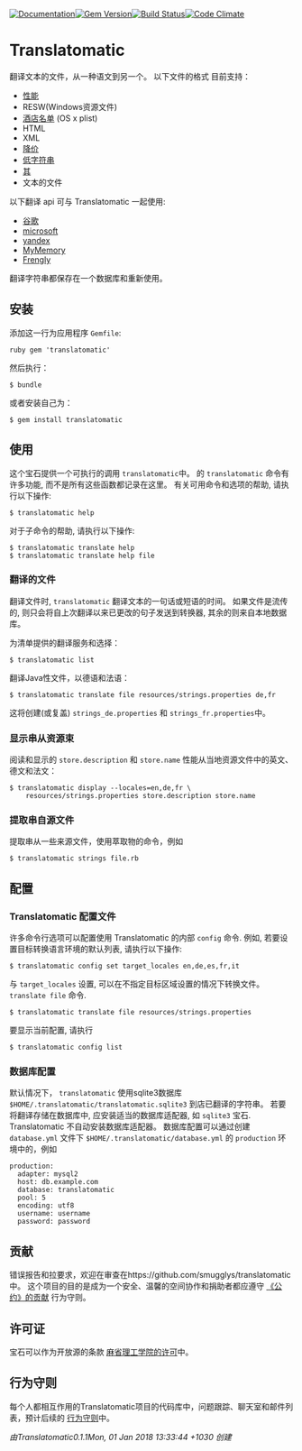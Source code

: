 [![Documentation](http://img.shields.io/badge/yard-docs-blue.svg)](http://www.rubydoc.info/gems/translatomatic)[![Gem Version](https://badge.fury.io/rb/translatomatic.svg)](https://badge.fury.io/rb/translatomatic)[![Build Status](https://travis-ci.org/smugglys/translatomatic.svg?branch=master)](https://travis-ci.org/smugglys/translatomatic)[![Code Climate](https://codeclimate.com/github/smugglys/translatomatic.svg)](https://codeclimate.com/github/smugglys/translatomatic)

# Translatomatic

翻译文本的文件，从一种语文到另一个。 以下文件的格式 目前支持：

- [性能](https://en.wikipedia.org/wiki/.properties)
- RESW(Windows资源文件)
- [酒店名单](https://en.wikipedia.org/wiki/Property_list) (OS x plist)
- HTML
- XML
- [降价](https://en.wikipedia.org/wiki/Markdown)
- [低字符串](https://developer.apple.com/library/content/documentation/Cocoa/Conceptual/LoadingResources/Strings/Strings.html)
- [其](http://yaml.org/)
- 文本的文件

以下翻译 api 可与 Translatomatic 一起使用:

- [谷歌](https://cloud.google.com/translate/)
- [microsoft](https://www.microsoft.com/en-us/translator/translatorapi.aspx)
- [yandex](https://tech.yandex.com/translate/)
- [MyMemory](https://mymemory.translated.net/doc/)
- [Frengly](http://www.frengly.com/api)

翻译字符串都保存在一个数据库和重新使用。

## 安装

添加这一行为应用程序 `Gemfile`:

`ruby
gem 'translatomatic'
`

然后执行：

    $ bundle

或者安装自己为：

    $ gem install translatomatic

## 使用

这个宝石提供一个可执行的调用 `translatomatic`中。 的 `translatomatic` 命令有许多功能, 而不是所有这些函数都记录在这里。 有关可用命令和选项的帮助, 请执行以下操作:

    $ translatomatic help

对于子命令的帮助, 请执行以下操作:

    $ translatomatic translate help
    $ translatomatic translate help file

### 翻译的文件

翻译文件时, `translatomatic` 翻译文本的一句话或短语的时间。 如果文件是流传的, 则只会将自上次翻译以来已更改的句子发送到转换器, 其余的则来自本地数据库。

为清单提供的翻译服务和选择：

    $ translatomatic list

翻译Java性文件，以德语和法语：

    $ translatomatic translate file resources/strings.properties de,fr

这将创建(或复盖) `strings_de.properties` 和 `strings_fr.properties`中。

### 显示串从资源束

阅读和显示的 `store.description` 和 `store.name` 性能从当地资源文件中的英文、德文和法文：

    $ translatomatic display --locales=en,de,fr \
        resources/strings.properties store.description store.name

### 提取串自源文件

提取串从一些来源文件，使用萃取物的命令，例如

    $ translatomatic strings file.rb

## 配置

### Translatomatic 配置文件

许多命令行选项可以配置使用 Translatomatic 的内部 `config` 命令. 例如, 若要设置目标转换语言环境的默认列表, 请执行以下操作:

    $ translatomatic config set target_locales en,de,es,fr,it

与 `target_locales` 设置, 可以在不指定目标区域设置的情况下转换文件。 `translate file` 命令.

    $ translatomatic translate file resources/strings.properties

要显示当前配置, 请执行

    $ translatomatic config list

### 数据库配置

默认情况下， `translatomatic` 使用sqlite3数据库 `$HOME/.translatomatic/translatomatic.sqlite3` 到店已翻译的字符串。 若要将翻译存储在数据库中, 应安装适当的数据库适配器, 如 `sqlite3` 宝石. Translatomatic 不自动安装数据库适配器。 数据库配置可以通过创建 `database.yml` 文件下 `$HOME/.translatomatic/database.yml` 的 `production` 环境中的，例如

    production:
      adapter: mysql2
      host: db.example.com
      database: translatomatic
      pool: 5
      encoding: utf8
      username: username
      password: password

## 贡献

错误报告和拉要求，欢迎在审查在https://github.com/smugglys/translatomatic中。 这个项目的目的是成为一个安全、温馨的空间协作和捐助者都应遵守 [《公约》的贡献](http://contributor-covenant.org) 行为守则。

## 许可证

宝石可以作为开放源的条款 [麻省理工学院的许可](https://opensource.org/licenses/MIT)中。

## 行为守则

每个人都相互作用的Translatomatic项目的代码库中，问题跟踪、聊天室和邮件列表，预计后续的 [行为守则](https://github.com/smugglys/translatomatic/blob/master/CODE_OF_CONDUCT.md)中。

_由Translatomatic0.1.1Mon, 01 Jan 2018 13:33:44 +1030 创建_
